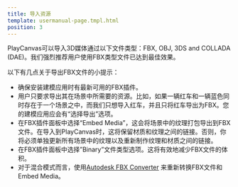 ```yaml
---
title: 导入资源
template: usermanual-page.tmpl.html
position: 3
---
```


PlayCanvas可以导入3D媒体通过以下文件类型：FBX, OBJ, 3DS and COLLADA (DAE)。我们强烈推荐用户使用FBX类型文件已达到最佳效果。

以下有几点关于导出FBX文件的小提示：

* 确保安装建模应用时有最新可用的FBX插件。
* 用户只要求导出其在场景中所需要的资源。比如，如果一辆红车和一辆蓝色同时存在于一个场景之中，而我们只想导入红车，并且只将红车导出为FBX。您的建模应用应会有“选择导出”选项。
* 在FBX插件面板中选择“Embed Media”，这会将场景中的纹理打包导出到FBX文件。在导入到PlayCanvas时，这将保留材质和纹理之间的链接。否则，你将必须单独更新所有场景中的纹理以及重新制作纹理和材质之间的链接。
* 在FBX插件面板中选择”Binary”文件类型选项。这将有效地减少FBX文件的体积。
* 对于混合模式而言，使用[Autodesk FBX Converter][1] 来重新转换FBX文件和Embed Media。

[1]: http://usa.autodesk.com/adsk/servlet/pc/item?siteID=123112&id=22694909

